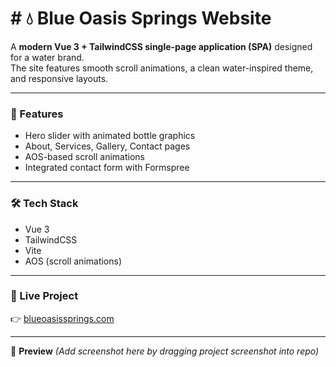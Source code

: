 # # 💧 Blue Oasis Springs Website

A **modern Vue 3 + TailwindCSS single-page application (SPA)** designed for a water brand.  
The site features smooth scroll animations, a clean water-inspired theme, and responsive layouts.

---

### 🌟 Features
- Hero slider with animated bottle graphics  
- About, Services, Gallery, Contact pages  
- AOS-based scroll animations  
- Integrated contact form with Formspree  

---

### 🛠️ Tech Stack
- Vue 3
- TailwindCSS
- Vite
- AOS (scroll animations)

---

### 🔗 Live Project
👉 [blueoasissprings.com](https://blueoasissprings.com)  

---

📸 **Preview**
*(Add screenshot here by dragging project screenshot into repo)*
